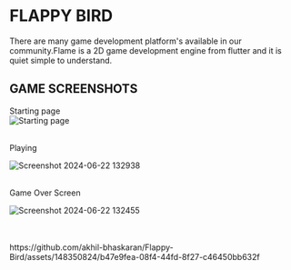 # FLAPPY BIRD

There are many game development platform's available in our community.Flame is a 2D game development engine from flutter and it is quiet simple to understand.

## GAME SCREENSHOTS
Starting page
<br>
  ![Starting page](https://github.com/akhil-bhaskaran/Flappy-Bird/assets/148350824/3c4986e4-003f-4d1c-a6f2-6b68d49f1d77)

<br>
Playing

![Screenshot 2024-06-22 132938](https://github.com/akhil-bhaskaran/Flappy-Bird/assets/148350824/1a097cca-9634-44d1-87df-aa8574cb6593)

<br>
Game Over Screen

  ![Screenshot 2024-06-22 132455](https://github.com/akhil-bhaskaran/Flappy-Bird/assets/148350824/b5393e5c-3ca8-4e1d-a487-819f8e7235eb)

<br>
<br>
https://github.com/akhil-bhaskaran/Flappy-Bird/assets/148350824/b47e9fea-08f4-44fd-8f27-c46450bb632f









